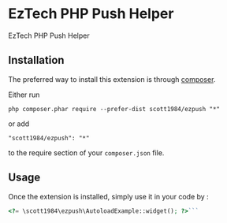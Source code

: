 EzTech PHP Push Helper
======================
EzTech PHP Push Helper

Installation
------------

The preferred way to install this extension is through [composer](http://getcomposer.org/download/).

Either run

```
php composer.phar require --prefer-dist scott1984/ezpush "*"
```

or add

```
"scott1984/ezpush": "*"
```

to the require section of your `composer.json` file.


Usage
-----

Once the extension is installed, simply use it in your code by  :

```php
<?= \scott1984\ezpush\AutoloadExample::widget(); ?>```